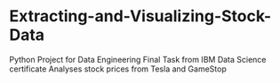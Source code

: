 # Extracting-and-Visualizing-Stock-Data
Python Project for Data Engineering Final Task from IBM Data Science certificate
Analyses stock prices from Tesla and GameStop
